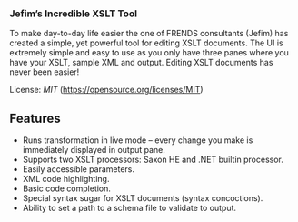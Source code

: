 ### Jefim’s Incredible XSLT Tool ###

To make day-to-day life easier the one of FRENDS consultants (Jefim) has created a simple, yet powerful tool for editing XSLT documents. The UI is extremely simple and easy to use as you only have three panes where you have your XSLT, sample XML and output. Editing XSLT documents has never been easier!

License: *MIT* (https://opensource.org/licenses/MIT)

## Features ##

* Runs transformation in live mode – every change you make is immediately displayed in output pane.
* Supports two XSLT processors: Saxon HE and .NET builtin processor.
* Easily accessible parameters.
* XML code highlighting.
* Basic code completion.
* Special syntax sugar for XSLT documents (syntax concoctions).
* Ability to set a path to a schema file to validate to output.